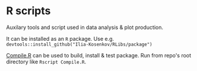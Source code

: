 # R scripts
Auxilary tools and script used in data analysis & plot production.

It can be installed as an `R` package. Use e.g. `devtools::install_github("Ilia-Kosenkov/RLibs/package")`

[Compile.R](./Compile.R) can be used to build, install & test package. Run from repo's root directory like `Rscript Compile.R`.
